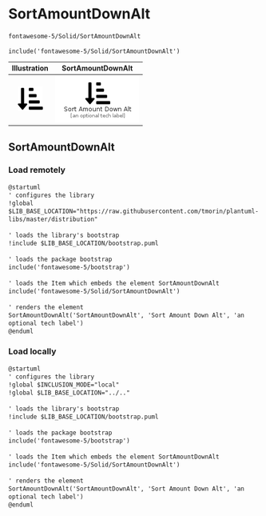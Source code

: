 # SortAmountDownAlt


```text
fontawesome-5/Solid/SortAmountDownAlt
```

```text
include('fontawesome-5/Solid/SortAmountDownAlt')
```



| Illustration | SortAmountDownAlt |
| :---: | :---: |
| ![illustration for Illustration](../../fontawesome-5/Solid/SortAmountDownAlt.png) | ![illustration for SortAmountDownAlt](../../fontawesome-5/Solid/SortAmountDownAlt.Local.png) |




## SortAmountDownAlt

### Load remotely
```plantuml
@startuml
' configures the library
!global $LIB_BASE_LOCATION="https://raw.githubusercontent.com/tmorin/plantuml-libs/master/distribution"

' loads the library's bootstrap
!include $LIB_BASE_LOCATION/bootstrap.puml

' loads the package bootstrap
include('fontawesome-5/bootstrap')

' loads the Item which embeds the element SortAmountDownAlt
include('fontawesome-5/Solid/SortAmountDownAlt')

' renders the element
SortAmountDownAlt('SortAmountDownAlt', 'Sort Amount Down Alt', 'an optional tech label')
@enduml
```

### Load locally
```plantuml
@startuml
' configures the library
!global $INCLUSION_MODE="local"
!global $LIB_BASE_LOCATION="../.."

' loads the library's bootstrap
!include $LIB_BASE_LOCATION/bootstrap.puml

' loads the package bootstrap
include('fontawesome-5/bootstrap')

' loads the Item which embeds the element SortAmountDownAlt
include('fontawesome-5/Solid/SortAmountDownAlt')

' renders the element
SortAmountDownAlt('SortAmountDownAlt', 'Sort Amount Down Alt', 'an optional tech label')
@enduml
```

